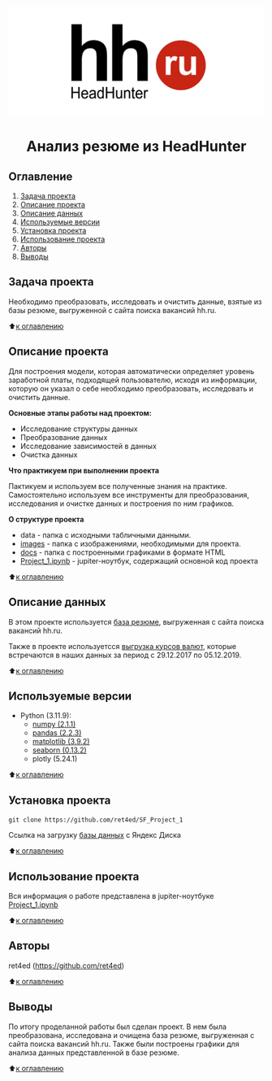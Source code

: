 ![](./images/hh.jpg)
# <center> Анализ резюме из HeadHunter </center>
## Оглавление
1. [Задача проекта](#задача-проекта)
2. [Описание проекта](#описание-проекта)
3. [Описание данных](#описание-данных)
4. [Используемые версии](#используемые-версии)
5. [Установка проекта](#установка-проекта)
6. [Использование проекта](#использование-проекта)
7. [Авторы](#авторы)
8. [Выводы](#выводы)

## Задача проекта
Необходимо преобразовать, исследовать и очистить данные, взятые из базы резюме, выгруженной с сайта поиска вакансий hh.ru.

:arrow_up:[к оглавлению](#Оглавление)

## Описание проекта

Для построения модели, которая автоматически определяет уровень заработной платы, подходящей пользователю, исходя из информации, которую он указал о себе необходимо преобразовать, исследовать и очистить данные.

**Основные этапы работы над проектом:**
* Исследование структуры данных
* Преобразование данных
* Исследование зависимостей в данных
* Очистка данных

**Что практикуем при выполнении проекта**

Пактикуем и используем все полученные знания на практике. Самостоятельно используем все инструменты для преобразования, исследования и очистке данных и построения по ним графиков.

**О структуре проекта**
* data - папка с исходными табличными данными.
* [images](./images/) - папка с изображениями, необходимыми для проекта.
* [docs](./docs/) - папка с построенными графиками в формате HTML
* [Project_1.ipynb](./Project_1.ipynb) - jupiter-ноутбук, содержащий основной код проекта

:arrow_up:[к оглавлению](#Оглавление)

## Описание данных
В этом проекте используется [база резюме](https://drive.google.com/file/d/1Kb78mAWYKcYlellTGhIjPI-bCcKbGuTn/view), выгруженная с сайта поиска вакансий hh.ru.

Также в проекте используетсся [выгрузка курсов валют](https://lms-cdn.skillfactory.ru/assets/courseware/v1/15abf80f45a2f3e93c3274101b451c67/asset-v1:SkillFactory+DSPR-2.0+14JULY2021+type@asset+block/ExchangeRates.zip), которые встречаются в наших данных за период с 29.12.2017 по 05.12.2019.


:arrow_up:[к оглавлению](#Оглавление)

## Используемые версии
* Python (3.11.9):
    * [numpy (2.1.1)](https://numpy.org)
    * [pandas (2.2.3)](https://pandas.pydata.org)
    * [matplotlib (3.9.2)](https://matplotlib.org)
    * [seaborn (0.13.2)](https://seaborn.pydata.org)
    * plotly (5.24.1)

:arrow_up:[к оглавлению](#Оглавление)

## Установка проекта

```
git clone https://github.com/ret4ed/SF_Project_1
```

Ссылка на загрузку [базы данных](https://disk.yandex.ru/d/ZpralNwgExYM-w) с Яндекс Диска

:arrow_up:[к оглавлению](#Оглавление)

## Использование проекта
Вся информация о работе представлена в jupiter-ноутбуке [Project_1.ipynb](./Project_1.ipynb)

:arrow_up:[к оглавлению](#Оглавление)

## Авторы
ret4ed (https://github.com/ret4ed)

:arrow_up:[к оглавлению](#Оглавление)

## Выводы
По итогу проделанной работы был сделан проект. В нем была преобразована, исследована и очищена база резюме, выгруженная с сайта поиска вакансий hh.ru. Также были построены графики для анализа данных представленной в базе резюме.

:arrow_up:[к оглавлению](#Оглавление)